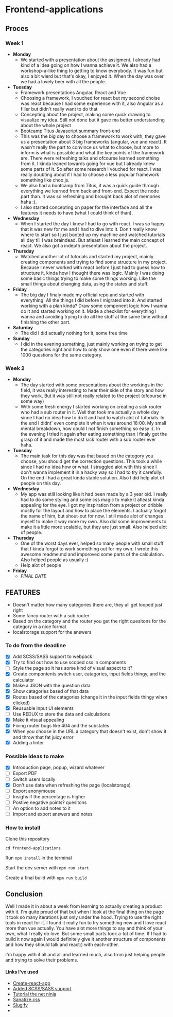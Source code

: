  # Frontend-applications

## Proces
### Week 1
* **Monday**
   * We started with a presentation about the assigment, I already had kind of a idea going on how I wanna achieve it. We also had a workshop-a-like thing to getting to know everybody. It was fun but also a bit wierd but that's okay, I enjoyed it. When the day was over we had a lovely beer with all the people.
* **Tuesday**
  * Framework presentations Angular, React and Vue
  * Choosing a framework, I vouched for react but my second choise was react because I had some experience with it, also Angular as a filler but didn't really want to do that
  * Concepting about the project, making some quick drawing to visualize my idea. Still not done but it gave ma  better understanding about the whole project
  * Bootcamp Titus Javascript summary front-end
  * This was the big day to choose a framework to work with, they gave us a presentation about 3 big frameworks (angular, vue and react). It wasn't really the part to convince us what to choose, but more to inform is what is possible and what the key points of the framework are. There were refreshing talks and ofcourse learned something from it. I kinda leaned towards going for vue but I already knew some parts of it. So after some research I vouched for react. I was really doubting about if I had to choose a less popular framework something like choo.js.
  * We also had a bootcamp from Titus, it was a quick guide through everything we learned from back and front-end. Expect the node part than. It was so refreshing and brought back alot of memories haha :).
  * I also started concepting on paper for the interface and all the features it needs to have (what I could think of than).
* **Wednesday**
  * When I started the day I knew I had to go with react. I was so happy that it was new for me and I had to dive into it. Don't really know where to start so I just booted up my machine and watched tutorials all day till I was braindead. But atleast I learned the main concept of react. We also got a indepth presentation about the project.
* **Thursday**
  * Watched another lot of tutorials and started my project, mainly creating components and trying to find some structure in my project. Because I never worked with react before I just had to guess how to structure it, kinda how I thought there was logic. Mainly I was doing some basic things trying to make some things working. Like the small things about changing data, using the states and stuff.
* **Friday**
  * The big day I finaly made my official repo and started with everything. All the things I did before I migrated into it. And started working with a plan kinda? Draw some component logic how I wanna do it and started working on it. Made a checklist for everything I wanna and avoiding trying to do all the stuff at the same time without finishing the other part.
* **Saturday**
  * The did I did actually nothing for it, some free time
* **Sunday**
  * I did in the evening something, just mainly working on trying to get the categories right and how to only show one even if there were like 1000 questions for the same category.

### Week 2
* **Monday**
  * The day started with some presentations about the workings in the field, it was really interesting to hear their side of the story and how they work. But it was still not really related to the project (ofcourse in some way)
  * With some fresh energy I started working on creating a sick router who had a sub router in it. Well that took me actually a whole day since I had no idea how to do it and had to watch alot of tutorials. In the end I didnt' even complete it when it was around 18:00. My small mental breakdown, how could I not finish something so easy :(. In the evening I tried it again after eating something than I finaly got the grasp of it and made the most sick router with a sub router ever haha.
* **Tuesday**
  * The main task for this day was that based on the category you choose, you should get the correction questions. This took a while since I had no idea how or what. I struggled alot with this since I don't wanna implement it in a hacky way so I had to try it carefully. On the end I had a great kinda stable solution. Also I did help alot of people on this day.
* **Wednesday**
  * My app was still looking like it had been made by a 3 year old. I really had to do some styling and some css magic to make it atleast kinda appealing for the eye. I got my inspiration from a project on dribble mostly for the layout and how to place the elements. I actually forgot the name of him, but shout-out for now. I still made alot of changes myself to make it way more my own. Also did some improvements to make it a little more scalable, but they are just small. Also helped alot of people.
* **Thursday**
  * One of the worst days ever, helped so many people with small stuff that I kinda forgot to work something out for my own. I wrote this awesome readme.md and imporoved some parts of the calculation. Also helped people as usually :)
  * Help alot of people
* **Friday**
  * _FINAL DATE_

## FEATURES
* Doesn't matter how many categories there are, they all get looped just right
* Some fancy router with a sub router
* Based on the category and the router you get the right quesitons for the category in a nice format
* localstorage support for the answers

### To do from the deadline

  - [X] Add SCSS/SASS support to webpack
  - [X] Try to find out how to use scoped css in components
  - [ ] Style the page so it has some kind of visual aspect to it?
  - [X] Create compontents switch user, catagories, input fields thingy, and the calculator
  - [X] Make a JSON with the question data
  - [X] Show catagories based of that data
  - [X] Routes based of the catagories (change it in the input fields thingy when clicked)
  - [X] Reusuable input UI elements
  - [ ] Use REDUX to store the data and calculations
  - [X] Make it visual appealing
  - [X] Fixing router bugs like 404 and the substates
  - [X] When you choose in the URL a category that doesn't exist, don't show it and throw that fat juicy error
  - [X] Adding a linter

### Possible ideas to make
- [X] Introduction page, popup, wizard whatever
- [ ] Export PDF
- [ ] Switch users locally
- [X] Don't use data when refreshing the page (localstorage)
- [ ] Export anonymouse
- [ ] Insighs if the percentage is higher
- [ ] Postive negative points? quesitons
- [ ] An option to add notes to it
- [ ] Import and export answers and notes

### How to install

Clone this repository

`cd frontend-applications`

Run `npm install` in the terminal

Start the dev server with `npm run start`

Create a final build with `npm run build`

## Conclusion

Well I made it in about a week from learning to actually creating a product with it. I'm quite proud of that but when I look at the final thing on the page it took so many iterations just only under the hood. Trying to use the right tools in react for it. I found it really fun to try something new and I love react more than vue actually. You have alot more things to say and think of your own, what I really do love. But some small parts took a-lot of time. If I had to build it now again I would definitely give it another structure of components and how they should talk and react:) with each-other.

I'm happy with it all and all and learned much, also from just helping people and trying to solve their problems.

#### Links I've used

* [Create-react-app](https://reactjs.org/docs/create-a-new-react-app.html)
* [Added SCSS/SASS support](https://medium.com/@oreofeolurin/configuring-scss-with-react-create-react-app-1f563f862724)
* [Tutorial the net ninja](https://www.youtube.com/watch?v=OxIDLw0M-m0&list=PL4cUxeGkcC9ij8CfkAY2RAGb-tmkNwQHG)
* [Sanatize.css](https://github.com/csstools/sanitize.css)
* [Slugify](https://www.npmjs.com/package/slugify)
* []()
